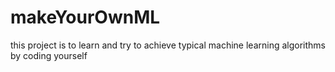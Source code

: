 # makeYourOwnML
this project is to learn and  try to achieve typical machine learning algorithms by coding yourself
